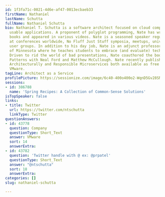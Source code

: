 ```yaml
---
id: 1f3fa71c-0021-4d6e-af47-0013ecbaeb33
firstName: Nathaniel
lastName: Schutta
fullName: Nathaniel Schutta
bio: Nathaniel T. Schutta is a software architect focused on cloud computing and building
  usable applications. A proponent of polyglot programming, Nate has written multiple
  books and appeared in various videos. Nate is a seasoned speaker regularly presenting
  at conferences worldwide, No Fluff Just Stuff symposia, meetups, universities, and
  user groups. In addition to his day job, Nate is an adjunct professor at the University
  of Minnesota where he teaches students to embrace (and evaluate) technical change.
  Driven to rid the world of bad presentations, Nate coauthored the book Presentation
  Patterns with Neal Ford and Matthew McCullough. Nate recently published Thinking
  Architecturally and Responsible Microservices both available as free downloads from
  VMware.
tagLine: Architect as a Service
profilePicture: https://sessionize.com/image/6c40-400o400o2-WqnD5Gv28SNKvYTPfchWWp.png
sessions:
- id: 386788
  name: 'Spring Recipes: A Collection of Common-Sense Solutions'
isTopSpeaker: false
links:
- title: Twitter
  url: https://twitter.com/ntschutta
  linkType: Twitter
questionAnswers:
- id: 43778
  question: Company
  questionType: Short_Text
  answer: VMware
  sort: 14
  answerExtra: 
- id: 43782
  question: 'Twitter handle with @ ex: @prpatel'
  questionType: Short_Text
  answer: "@ntschutta"
  sort: 18
  answerExtra: 
categories: []
slug: nathaniel-schutta

---
```

